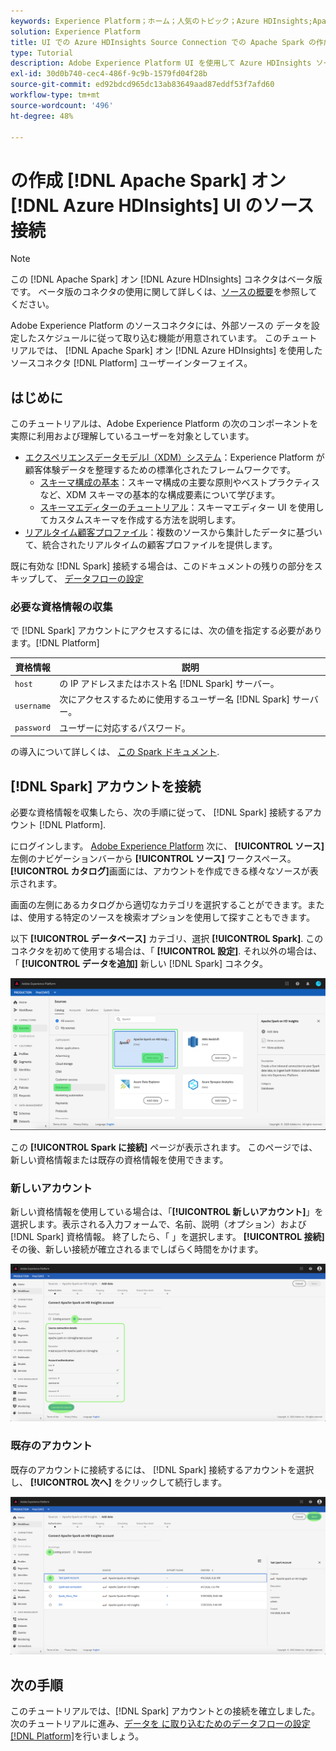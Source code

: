```yaml
---
keywords: Experience Platform；ホーム；人気のトピック；Azure HDInsights;Apache Spark
solution: Experience Platform
title: UI での Azure HDInsights Source Connection での Apache Spark の作成
type: Tutorial
description: Adobe Experience Platform UI を使用して Azure HDInsights ソース接続で Apache Spark を作成する方法を説明します。
exl-id: 30d0b740-cec4-486f-9c9b-1579fd04f28b
source-git-commit: ed92bdcd965dc13ab83649aad87eddf53f7afd60
workflow-type: tm+mt
source-wordcount: '496'
ht-degree: 48%

---
```


# の作成 [!DNL Apache Spark] オン [!DNL Azure HDInsights] UI のソース接続

>[!NOTE]
>
> この [!DNL Apache Spark] オン [!DNL Azure HDInsights] コネクタはベータ版です。 ベータ版のコネクタの使用に関して詳しくは、[ソースの概要](../../../../home.md#terms-and-conditions)を参照してください。

Adobe Experience Platform のソースコネクタには、外部ソースの データを設定したスケジュールに従って取り込む機能が用意されています。 このチュートリアルでは、 [!DNL Apache Spark] オン [!DNL Azure HDInsights] を使用したソースコネクタ [!DNL Platform] ユーザーインターフェイス。

## はじめに

このチュートリアルは、Adobe Experience Platform の次のコンポーネントを実際に利用および理解しているユーザーを対象としています。

* [エクスペリエンスデータモデルl（XDM）システム](../../../../../xdm/home.md)：Experience Platform が顧客体験データを整理するための標準化されたフレームワークです。
   * [スキーマ構成の基本](../../../../../xdm/schema/composition.md)：スキーマ構成の主要な原則やベストプラクティスなど、XDM スキーマの基本的な構成要素について学びます。
   * [スキーマエディターのチュートリアル](../../../../../xdm/tutorials/create-schema-ui.md)：スキーマエディター UI を使用してカスタムスキーマを作成する方法を説明します。
* [リアルタイム顧客プロファイル](../../../../../profile/home.md)：複数のソースから集計したデータに基づいて、統合されたリアルタイムの顧客プロファイルを提供します。

既に有効な [!DNL Spark] 接続する場合は、このドキュメントの残りの部分をスキップして、 [データフローの設定](../../dataflow/databases.md)

### 必要な資格情報の収集

 で [!DNL Spark] アカウントにアクセスするには、次の値を指定する必要があります。[!DNL Platform]

| 資格情報 | 説明 |
| ---------- | ----------- |
| `host` | の IP アドレスまたはホスト名 [!DNL Spark] サーバー。 |
| `username` | 次にアクセスするために使用するユーザー名 [!DNL Spark] サーバー。 |
| `password` | ユーザーに対応するパスワード。 |

の導入について詳しくは、 [この Spark ドキュメント](https://docs.microsoft.com/en-us/azure/hdinsight/spark/apache-spark-overview).

## [!DNL Spark] アカウントを接続

必要な資格情報を収集したら、次の手順に従って、 [!DNL Spark] 接続するアカウント [!DNL Platform].

にログインします。 [Adobe Experience Platform](https://platform.adobe.com) 次に、 **[!UICONTROL ソース]** 左側のナビゲーションバーから **[!UICONTROL ソース]** ワークスペース。 **[!UICONTROL カタログ]**&#x200B;画面には、アカウントを作成できる様々なソースが表示されます。

画面の左側にあるカタログから適切なカテゴリを選択することができます。または、使用する特定のソースを検索オプションを使用して探すこともできます。

以下 **[!UICONTROL データベース]** カテゴリ、選択 **[!UICONTROL Spark]**. このコネクタを初めて使用する場合は、「 **[!UICONTROL 設定]**. それ以外の場合は、「 **[!UICONTROL データを追加]** 新しい [!DNL Spark] コネクタ。

![カタログ](../../../../images/tutorials/create/spark/catalog.png)

この **[!UICONTROL Spark に接続]** ページが表示されます。 このページでは、新しい資格情報または既存の資格情報を使用できます。

### 新しいアカウント

新しい資格情報を使用している場合は、「**[!UICONTROL 新しいアカウント]**」を選択します。表示される入力フォームで、名前、説明（オプション）および [!DNL Spark] 資格情報。 終了したら、「 」を選択します。 **[!UICONTROL 接続]** その後、新しい接続が確立されるまでしばらく時間をかけます。

![新規](../../../../images/tutorials/create/spark/new.png)

### 既存のアカウント

既存のアカウントに接続するには、 [!DNL Spark] 接続するアカウントを選択し、 **[!UICONTROL 次へ]** をクリックして続行します。

![既存](../../../../images/tutorials/create/spark/existing.png)

## 次の手順

このチュートリアルでは、[!DNL Spark] アカウントとの接続を確立しました。次のチュートリアルに進み、[データを に取り込むためのデータフローの設定 [!DNL Platform]](../../dataflow/databases.md)を行いましょう。
